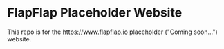 # FlapFlap Placeholder Website

This repo is for the <https://www.flapflap.io> placeholder ("Coming soon...")
website.
